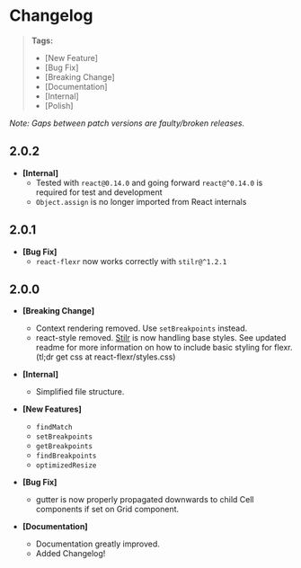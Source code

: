 # Changelog

> **Tags:**
> - [New Feature]
> - [Bug Fix]
> - [Breaking Change]
> - [Documentation]
> - [Internal]
> - [Polish]

_Note: Gaps between patch versions are faulty/broken releases._

## 2.0.2
  * __[Internal]__
    * Tested with `react@0.14.0` and going forward `react@^0.14.0` is required for test and development
    * `Object.assign` is no longer imported from React internals

## 2.0.1
  * __[Bug Fix]__
    * `react-flexr` now works correctly with `stilr@^1.2.1`

## 2.0.0
  * __[Breaking Change]__
    * Context rendering removed. Use `setBreakpoints` instead.
    * react-style removed. [Stilr](https://github.com/kodyl/stilr) is now
      handling base styles. See updated readme for more information on how to
      include basic styling for flexr. (tl;dr get css at react-flexr/styles.css)

  * __[Internal]__
    * Simplified file structure.

  * __[New Features]__
    * `findMatch`
    * `setBreakpoints`
    * `getBreakpoints`
    * `findBreakpoints`
    * `optimizedResize`

  * __[Bug Fix]__
    * gutter is now properly propagated downwards to child Cell components if
      set on Grid component.

  * __[Documentation]__
    * Documentation greatly improved.
    * Added Changelog!
